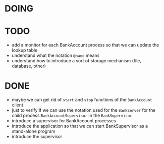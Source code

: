 # DOING

# TODO

* add a monitor for each BankAccount process so that we can update the lookup table
* understand what the notation `@name` means
* understand how to introduce a sort of storage mechanism (file, database, other)

# DONE

* maybe we can get rid of `start` and `stop` functions of the `BankAccount` client
* just to verify if we can use the notation used for the `BankServer` for the child process `BankAccountSupervisor` in the `BankSupervisor`
* introduce a supervisor for BankAccount processes
* introduce the application so that we can start BankSupervisor as a stand-alone program
* introduce the supervisor

